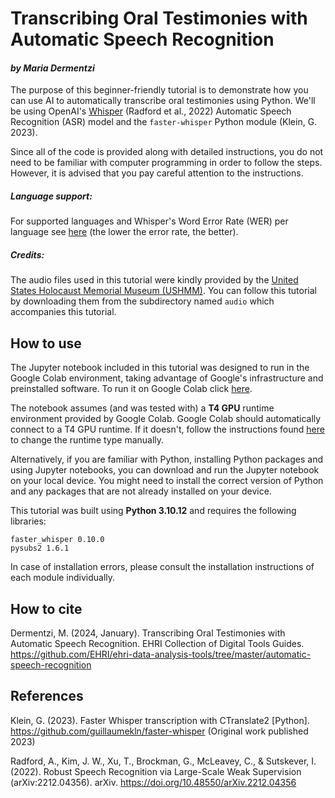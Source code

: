 # Transcribing Oral Testimonies with Automatic Speech Recognition
#### *by Maria Dermentzi*

The purpose of this beginner-friendly tutorial is to demonstrate how you can use AI to automatically transcribe oral testimonies using Python. 
We'll be using OpenAI's [Whisper](https://openai.com/research/whisper) (Radford et al., 2022) Automatic Speech Recognition (ASR) model and the `faster-whisper` Python module (Klein, G. 2023). 

Since all of the code is provided along with detailed instructions, you do not need to be familiar with computer programming in order to follow the steps. However, it is advised that you pay careful attention to the instructions.

##### Language support:
For supported languages and Whisper's Word Error Rate (WER) per language see [here](https://github.com/openai/whisper/blob/main/language-breakdown.svg) (the lower the error rate, the better).

##### Credits:
The audio files used in this tutorial were kindly provided by the [United States Holocaust Memorial Museum (USHMM)](https://www.ushmm.org/). You can follow this tutorial by downloading them from the subdirectory named `audio` which accompanies this tutorial.

## How to use
The Jupyter notebook included in this tutorial was designed to run in the Google Colab environment, taking advantage of Google's infrastructure and preinstalled software. 
To run it on Google Colab click [here](https://colab.research.google.com/github/EHRI/ehri-data-analysis-tools/blob/master/automatic-speech-recognition/Oral_Testimonies_ASR_Tool_Guide.ipynb).

The notebook assumes (and was tested with) a **T4 GPU** runtime environment provided by Google Colab. Google Colab should automatically connect to a T4 GPU runtime. 
If it doesn't, follow the instructions found [here](https://www.geeksforgeeks.org/how-to-use-gpu-in-google-colab/) to change the runtime type manually.

Alternatively, if you are familiar with Python, installing Python packages and using Jupyter notebooks, you can download and run the Jupyter notebook on your local device.
You might need to install the correct version of Python and any packages that are not already installed on your device. 

This tutorial was built using **Python 3.10.12** and requires the following libraries:


`faster_whisper 0.10.0`  
`pysubs2 1.6.1`

In case of installation errors, please consult the installation instructions of each module individually.

## How to cite
Dermentzi, M. (2024, January). Transcribing Oral Testimonies with Automatic Speech Recognition. EHRI Collection of Digital Tools Guides. https://github.com/EHRI/ehri-data-analysis-tools/tree/master/automatic-speech-recognition

## References
Klein, G. (2023). Faster Whisper transcription with CTranslate2 [Python]. https://github.com/guillaumekln/faster-whisper (Original work published 2023)

Radford, A., Kim, J. W., Xu, T., Brockman, G., McLeavey, C., & Sutskever, I. (2022). Robust Speech Recognition via Large-Scale Weak Supervision (arXiv:2212.04356). arXiv. https://doi.org/10.48550/arXiv.2212.04356
